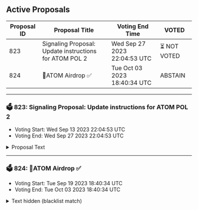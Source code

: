 ## Active Proposals

| Proposal ID | Proposal Title | Voting End Time | VOTED |
|-------------|----------------|-----------------|-------|
| 823 | Signaling Proposal: Update instructions for ATOM POL 2 | Wed Sep 27 2023 22:04:53 UTC | ⏳ NOT VOTED |
| 824 | 💎ATOM Airdrop ✅  | Tue Oct 03 2023 18:40:34 UTC | ABSTAIN |

---

### 🗳 823: Signaling Proposal: Update instructions for ATOM POL 2
- Voting Start: Wed Sep 13 2023 22:04:53 UTC
- Voting End: Wed Sep 27 2023 22:04:53 UTC

<details>
<summary>Proposal Text</summary>
 
# Summary

This is a signaling proposal that aims to update the instructions for the ATOM protocol owned liquidity (POL) that was deployed by Cosmos Hub in proposal 800. The liquidity is currently stewarded by the ATOM Accelerator DAO, which stewards it according to a clearly-defined set of instructions issued by Cosmos Hub governance.

According to the current instructions, the AA DAO’s stewardship term for the ATOM POL ends on October 1st, 2023. Unless the instructions for the AA DAO are updated before October 1st, at that date it will begin the process to withdraw and return the liquidity position.

This proposal aims to extend the term of AA DAO’s stewardship by six months, to March 1st, 2024.

In other words, this proposal is necessary for the ATOM POL to remain deployed for another six months. Note that Cosmos Hub may or may not wish to instruct the AA DAO to transfer the ATOM POL before March 1st, possibly to Timewave’s Covenant smart contract system.

This proposal does not affect the AA DAO’s primary responsibility of distributing grants. The term for that primary responsibility will be ending in November. Note that AA DAO members have always stewarded this liquidity on a pro bono basis, and that will continue to be the case. 

To read the details and see the exact text of the updated instructions for the AA DAO, see the Cosmos Hub forum post:
https://forum.cosmos.network/t/update-instructions-for-atom-pol-2


## Vote options

The following items describe the voting options and their significance for this proposal:


- **YES**: You wish to extend the AA DAO’s stewardship of the ATOM POL for six months, until March 1st, 2024
- **NO**: You do not wish to extend the AA DAO’s stewardship term, which would result in the AA DAO removing the ATOM liquidity position on October 1st, 2023
- **NO WITH VETO**: You 1) consider this proposal to be spam, 2) believe it infringes on minority interests, or 3) believe it violates the rules of engagement as currently set out by Cosmos Hub governance. If the number of NoWithVeto votes is greater than a third of total votes, the proposal is rejected and the deposits are burned
- **ABSTAIN**: You wish to contribute to quorum but you formally decline to vote either for or against the proposal
</details>

---

### 🗳 824: 💎ATOM Airdrop ✅ 
- Voting Start: Tue Sep 19 2023 18:40:34 UTC
- Voting End: Tue Oct 03 2023 18:40:34 UTC

<details>
<summary>Text hidden (blacklist match)</summary>
 
</details>
